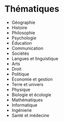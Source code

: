 Thématiques
===========
* Géographie
* Histoire
* Philosophie
* Psychologie
* Éducation
* Communication
* Sociétés
* Langues et linguistique
* Arts
* Droit
* Politique
* Économie et gestion
* Terre et univers
* Physique
* Biologie et écologie
* Mathématiques
* Informatique
* Ingénierie
* Santé et médecine
